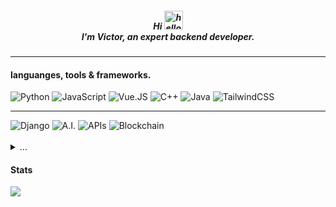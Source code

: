 <h5 align="center">
Hi <img src="https://user-images.githubusercontent.com/61727167/114547962-cecc6b80-9c67-11eb-9697-b1c5a8c8ff46.gif" alt="hello" width="30px">
<br>
I'm Victor, an expert backend developer.
</h5>
<hr>
<h4 align="left">languanges, tools & frameworks.</h4>
<div align="left">
<img src="https://img.shields.io/badge/Python-000000?style=for-the-badge&logo=python" alt="Python">
<img src="https://img.shields.io/badge/JS-323330?style=for-the-badge&logo=javascript&logoColor=F7DF1E" alt="JavaScript">
<img src="https://img.shields.io/badge/Vue-000000?style=for-the-badge&logo=vuedotjs" alt="Vue.JS">
<img src="https://img.shields.io/badge/C++-000000?style=for-the-badge&logo=cplusplus&logoColor=3776AB" alt="C++">
<img src="https://img.shields.io/badge/Java-white?style=for-the-badge&logo=java&logoColor=darkred" alt="Java">
<img src="https://img.shields.io/badge/Tailwind-000000?style=for-the-badge&logo=tailwindcss" alt="TailwindCSS">
<hr>
<img src="https://img.shields.io/badge/Django-darkgreen?style=for-the-badge&logo=django" alt="Django">
<img src="https://img.shields.io/badge/A.I.-00000F?style=for-the-badge&logo=robot" alt="A.I.">
<img src="https://img.shields.io/badge/Apis-black?style=for-the-badge&logo=api" alt="APIs">
<img src="https://img.shields.io/badge/Blockchain-000000?style=for-the-badge&logo=blockchain&logoColor=darkorange" alt="Blockchain">
<br>
<br>
<details>
<summary> ... </summary>
<br>
<img src="https://img.shields.io/badge/Mongo-00000F?style=for-the-badge&logo=mongodb" alt="MongoDb">
<img src="https://img.shields.io/badge/aws-000000?style=for-the-badge&logo=amazon" alt="aws">
<img src="https://img.shields.io/badge/Firebase-ffca28?style=for-the-badge&logo=firebase&logoColor=black" alt="Firebase">
<img src="https://img.shields.io/badge/Heroku-430098?style=for-the-badge&logo=heroku&logoColor=white" alt="Heroku">
<br>
<img src="https://img.shields.io/badge/Arduino-white?style=for-the-badge&logo=arduino&logoColor=3776AB" alt="Arduino">
<img src="https://img.shields.io/badge/Raspberry-white?style=for-the-badge&logo=raspberrypi&logoColor=darkred" alt="RaspberryPI">
</details>
<h4 align="left">Stats</h4>
<a href="https://github.com/vicqtor/github-readme-stats"><img align="center" src="https://github-readme-stats.vercel.app/api/top-langs/?username=vicqtor&layout=compact&theme=buefy&hide_border=true"/>
</div>
<!--
<a href="https://github.com/vicqtor/github-readme-stats"><img align="center" src="https://github-readme-stats.vercel.app/api?username=vicqtor&show_icons=true&include_all_commits=true&theme=buefy&hide_border=true" alt="Victor"s github stats" /></a>
<hr>
<img src="https://img.shields.io/badge/Anaconda-000000.svg?&style=for-the-badge&logo=anaconda" alt="Anaconda">
<img src="https://img.shields.io/badge/Jupyter-F37626.svg?&style=for-the-badge&logo=Jupyter&logoColor=white" alt="Jupyter">
<img src="https://img.shields.io/badge/Cyber Security-darkred?style=for-the-badge&logo=cyber&logoColor=black" alt="Cyber Security">
<img src="https://img.shields.io/badge/Node-00000F?style=for-the-badge&logo=nodedotjs" alt="Node.Js">
<img src="https://img.shields.io/badge/Git-F05032?style=for-the-badge&logo=git&logoColor=white" alt="Git">
<img src="https://img.shields.io/badge/Cloud-ffca28?style=for-the-badge&logo=digitalocean&logoColor=black" alt="Cloud">
<img src="https://img.shields.io/badge/Networking-white?style=for-the-badge&logo=cisco&logoColor=000000" alt="Networks Eng.">
<img src="https://img.shields.io/badge/Nuxt3-000000?style=for-the-badge&logo=nuxtdotjs" alt="Vue.JS">
<img src="https://img.shields.io/badge/Linux-000000?style=for-the-badge&logo=linux&logoColor=darkred" alt="Linux">
<img src="https://img.shields.io/badge/Oracle-000000?style=for-the-badge&logo=oracle&logoColor=darkred" alt="Oracle">
<img src="https://img.shields.io/badge/OpenCV-339933?style=for-the-badge&logo=opencv" alt="OpenCV">
<img src="https://img.shields.io/badge/Numpy-00000F?style=for-the-badge&logo=numpy&logoColor=white" alt="Numpy">
<img src="https://img.shields.io/badge/Pandas-3776AB?style=for-the-badge&logo=pandas&logoColor=white" alt="Pandas">
<img src="https://img.shields.io/badge/MatPlotLib-00000F?style=for-the-badge&logo=scikitlearn&logoColor=white" alt="MatPlotLib">
<img src="https://img.shields.io/badge/Tensorflow-00000F?style=for-the-badge&logo=tensorflow" alt="Tensorflow">
<img src="https://img.shields.io/badge/Pytorch-000000?style=for-the-badge&logo=pytorch&logoColor=darkorange" alt="Pytorch">
-->
